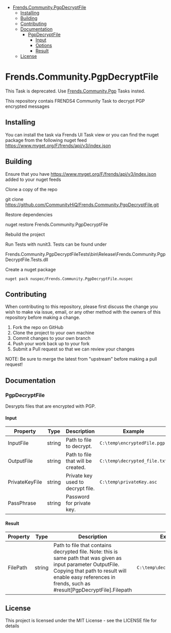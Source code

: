 - [Frends.Community.PgpDecryptFile](#Frends.Community.PgpDecryptFileFile)
   - [Installing](#installing)
   - [Building](#building)
   - [Contributing](#contributing)
   - [Documentation](#documentation)
      - [PgpDecryptFile](#convertExcelFile)
		 - [Input](#input)
		 - [Options](#options)
		 - [Result](#result)
   - [License](#license)
       
# Frends.Community.PgpDecryptFile

This Task is deprecated. Use [Frends.Community.Pgp](https://github.com/CommunityHiQ/Frends.Community.Pgp) Tasks insted.

This repository contais FRENDS4 Community Task to decrypt PGP encrypted messages

## Installing
You can install the task via Frends UI Task view or you can find the nuget package from the following nuget feed
https://www.myget.org/F/frends/api/v3/index.json

## Building
Ensure that you have https://www.myget.org/F/frends/api/v3/index.json added to your nuget feeds

Clone a copy of the repo

git clone https://github.com/CommunityHiQ/Frends.Community.PgpDecryptFile.git

Restore dependencies

nuget restore Frends.Community.PgpDecryptFile

Rebuild the project

Run Tests with nunit3. Tests can be found under

Frends.Community.PgpDecryptFileTests\bin\Release\Frends.Community.PgpDecryptFile.Tests.dll

Create a nuget package

`nuget pack nuspec/Frends.Community.PgpDecryptFile.nuspec`

## Contributing
When contributing to this repository, please first discuss the change you wish to make via issue, email, or any other method with the owners of this repository before making a change.

1. Fork the repo on GitHub
2. Clone the project to your own machine
3. Commit changes to your own branch
4. Push your work back up to your fork
5. Submit a Pull request so that we can review your changes

NOTE: Be sure to merge the latest from "upstream" before making a pull request!

## Documentation

### PgpDecryptFile

Desrypts files that are encrypted with PGP.

#### Input
| Property  | Type  | Description |Example|
|-----------|-------|-------------|-------|
| InputFile  | string | Path to file to decrypt. | `C:\temp\encryptedFile.pgp`
| OutputFile  | string | Path to file that will be created. | `C:\temp\decrypted_file.txt`
| PrivateKeyFile  | string | Private key used to decrypt file. | `C:\temp\privateKey.asc`
| PassPhrase  | string | Password for private key. | 

#### Result
| Property  | Type  | Description |Example|
|-----------|-------|-------------|-------|
| FilePath | string  | Path to file that contains decrypted file. Note: this is same path that was given as input parameter OutputFile. Copying that path to result will enable easy references in frends, such as #result[PgpDecryptFile].Filepath | `C:\temp\decrypted_file.txt`

## License
This project is licensed under the MIT License - see the LICENSE file for details
